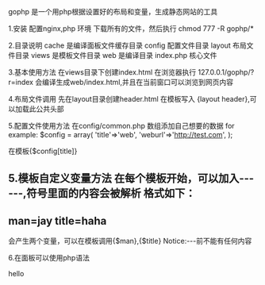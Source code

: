 gophp 是一个用php根据设置好的布局和变量，生成静态网站的工具

1.安装
配置nginx,php 环境
下载所有的文件，然后执行
chmod 777 -R gophp/*

2.目录说明
cache 是编译面板文件缓存目录
config 配置文件目录
layout 布局文件目录
views 是模板文件目录
web   是编译目录
index.php 核心文件

3.基本使用方法
在views目录下创建index.html
在浏览器执行 127.0.0.1/gophp/?r=index
会编译生成web/index.html,并且在当前窗口可以浏览到网页内容

4.布局文件调用
先在layout目录创建header.html
在模板写入  {layout header},可以加载此公共头部

5.配置文件使用方法
在config/common.php 数组添加自己想要的数据
for example:
    $config = array(
        'title'=>'web',
        'weburl'=>'http://test.com',
    );

在模板{$config[title]}

5.模板自定义变量方法
在每个模板开始，可以加入---  ---,符号里面的内容会被解析
格式如下：
---
man=jay
title=haha
---
会产生两个变量，可以在模板调用{$man},{$title}
Notice:---前不能有任何内容


6.在面板可以使用php语法
<?php if($i==0){?>
<div>hello</div>
<?php }?>
